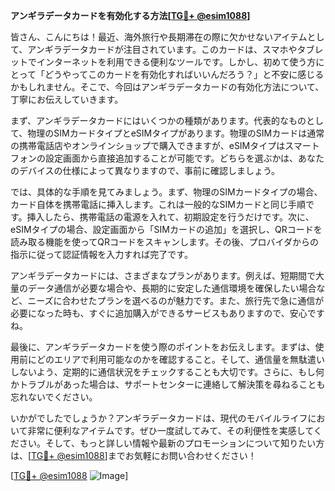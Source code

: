 **アンギラデータカードを有効化する方法[[TG💪+ @esim1088](https://t.me/s/esim1088)]**

皆さん、こんにちは！最近、海外旅行や長期滞在の際に欠かせないアイテムとして、アンギラデータカードが注目されています。このカードは、スマホやタブレットでインターネットを利用できる便利なツールです。しかし、初めて使う方にとって「どうやってこのカードを有効化すればいいんだろう？」と不安に感じるかもしれません。そこで、今回はアンギラデータカードの有効化方法について、丁寧にお伝えしていきます。

まず、アンギラデータカードにはいくつかの種類があります。代表的なものとして、物理のSIMカードタイプとeSIMタイプがあります。物理のSIMカードは通常の携帯電話店やオンラインショップで購入できますが、eSIMタイプはスマートフォンの設定画面から直接追加することが可能です。どちらを選ぶかは、あなたのデバイスの仕様によって異なりますので、事前に確認しましょう。

では、具体的な手順を見てみましょう。まず、物理のSIMカードタイプの場合、カード自体を携帯電話に挿入します。これは一般的なSIMカードと同じ手順です。挿入したら、携帯電話の電源を入れて、初期設定を行うだけです。次に、eSIMタイプの場合、設定画面から「SIMカードの追加」を選択し、QRコードを読み取る機能を使ってQRコードをスキャンします。その後、プロバイダからの指示に従って認証情報を入力すれば完了です。

アンギラデータカードには、さまざまなプランがあります。例えば、短期間で大量のデータ通信が必要な場合や、長期的に安定した通信環境を確保したい場合など、ニーズに合わせたプランを選べるのが魅力です。また、旅行先で急に通信が必要になった時も、すぐに追加購入ができるサービスもありますので、安心ですね。

最後に、アンギラデータカードを使う際のポイントをお伝えします。まずは、使用前にどのエリアで利用可能なのかを確認すること。そして、通信量を無駄遣いしないよう、定期的に通信状況をチェックすることも大切です。さらに、もし何かトラブルがあった場合は、サポートセンターに連絡して解決策を尋ねることも忘れないでください。

いかがでしたでしょうか？アンギラデータカードは、現代のモバイルライフにおいて非常に便利なアイテムです。ぜひ一度試してみて、その利便性を実感してください。そして、もっと詳しい情報や最新のプロモーションについて知りたい方は、[[TG💪+ @esim1088](https://t.me/s/esim1088)]までお気軽にお問い合わせください！

[[TG💪+ @esim1088](https://t.me/s/esim1088) ![Image](https://i.postimg.cc/Y0z9fWf4/image.png)]